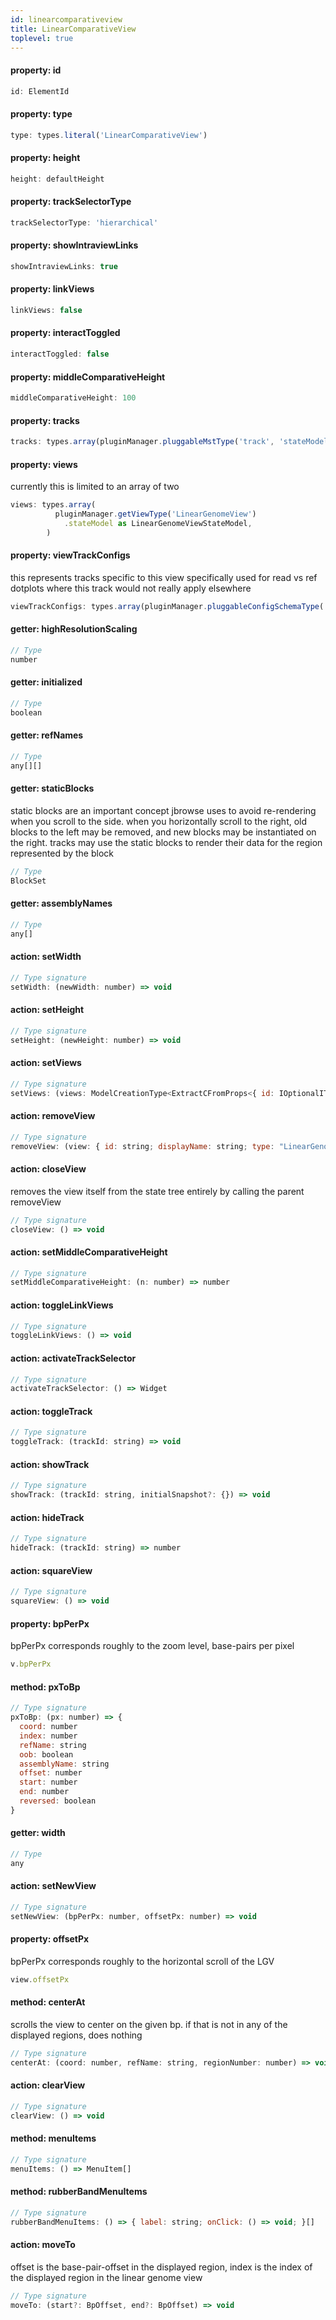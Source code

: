 ```yaml
---
id: linearcomparativeview
title: LinearComparativeView
toplevel: true
---
```


#### property: id

```js
id: ElementId
```

#### property: type

```js
type: types.literal('LinearComparativeView')
```

#### property: height

```js
height: defaultHeight
```

#### property: trackSelectorType

```js
trackSelectorType: 'hierarchical'
```

#### property: showIntraviewLinks

```js
showIntraviewLinks: true
```

#### property: linkViews

```js
linkViews: false
```

#### property: interactToggled

```js
interactToggled: false
```

#### property: middleComparativeHeight

```js
middleComparativeHeight: 100
```

#### property: tracks

```js
tracks: types.array(pluginManager.pluggableMstType('track', 'stateModel'))
```

#### property: views

currently this is limited to an array of two

```js
views: types.array(
          pluginManager.getViewType('LinearGenomeView')
            .stateModel as LinearGenomeViewStateModel,
        )
```

#### property: viewTrackConfigs

this represents tracks specific to this view specifically used
for read vs ref dotplots where this track would not really apply
elsewhere

```js
viewTrackConfigs: types.array(pluginManager.pluggableConfigSchemaType('track'))
```

#### getter: highResolutionScaling

```js
// Type
number
```

#### getter: initialized

```js
// Type
boolean
```

#### getter: refNames

```js
// Type
any[][]
```

#### getter: staticBlocks

static blocks are an important concept jbrowse uses to avoid
re-rendering when you scroll to the side. when you horizontally
scroll to the right, old blocks to the left may be removed, and
new blocks may be instantiated on the right. tracks may use the
static blocks to render their data for the region represented by
the block

```js
// Type
BlockSet
```

#### getter: assemblyNames

```js
// Type
any[]
```

#### action: setWidth

```js
// Type signature
setWidth: (newWidth: number) => void
```

#### action: setHeight

```js
// Type signature
setHeight: (newHeight: number) => void
```

#### action: setViews

```js
// Type signature
setViews: (views: ModelCreationType<ExtractCFromProps<{ id: IOptionalIType<ISimpleType<string>, [undefined]>; displayName: IMaybe<ISimpleType<string>>; } & { id: IOptionalIType<ISimpleType<string>, [...]>; ... 12 more ...; showGridlines: IType<...>; }>>[]) => void
```

#### action: removeView

```js
// Type signature
removeView: (view: { id: string; displayName: string; type: "LinearGenomeView"; offsetPx: number; bpPerPx: number; displayedRegions: IMSTArray<IModelType<{ refName: ISimpleType<string>; start: ISimpleType<number>; end: ISimpleType<...>; reversed: IOptionalIType<...>; } & { ...; }, { ...; }, _NotCustomized, _NotCustomized>> & IS...
```

#### action: closeView

removes the view itself from the state tree entirely by calling the parent removeView

```js
// Type signature
closeView: () => void
```

#### action: setMiddleComparativeHeight

```js
// Type signature
setMiddleComparativeHeight: (n: number) => number
```

#### action: toggleLinkViews

```js
// Type signature
toggleLinkViews: () => void
```

#### action: activateTrackSelector

```js
// Type signature
activateTrackSelector: () => Widget
```

#### action: toggleTrack

```js
// Type signature
toggleTrack: (trackId: string) => void
```

#### action: showTrack

```js
// Type signature
showTrack: (trackId: string, initialSnapshot?: {}) => void
```

#### action: hideTrack

```js
// Type signature
hideTrack: (trackId: string) => number
```

#### action: squareView

```js
// Type signature
squareView: () => void
```

#### property: bpPerPx

bpPerPx corresponds roughly to the zoom level, base-pairs per pixel

```js
v.bpPerPx
```

#### method: pxToBp

```js
// Type signature
pxToBp: (px: number) => {
  coord: number
  index: number
  refName: string
  oob: boolean
  assemblyName: string
  offset: number
  start: number
  end: number
  reversed: boolean
}
```

#### getter: width

```js
// Type
any
```

#### action: setNewView

```js
// Type signature
setNewView: (bpPerPx: number, offsetPx: number) => void
```

#### property: offsetPx

bpPerPx corresponds roughly to the horizontal scroll of the LGV

```js
view.offsetPx
```

#### method: centerAt

scrolls the view to center on the given bp. if that is not in any
of the displayed regions, does nothing

```js
// Type signature
centerAt: (coord: number, refName: string, regionNumber: number) => void
```

#### action: clearView

```js
// Type signature
clearView: () => void
```

#### method: menuItems

```js
// Type signature
menuItems: () => MenuItem[]
```

#### method: rubberBandMenuItems

```js
// Type signature
rubberBandMenuItems: () => { label: string; onClick: () => void; }[]
```

#### action: moveTo

offset is the base-pair-offset in the displayed region, index is the index of the
displayed region in the linear genome view

```js
// Type signature
moveTo: (start?: BpOffset, end?: BpOffset) => void
```
